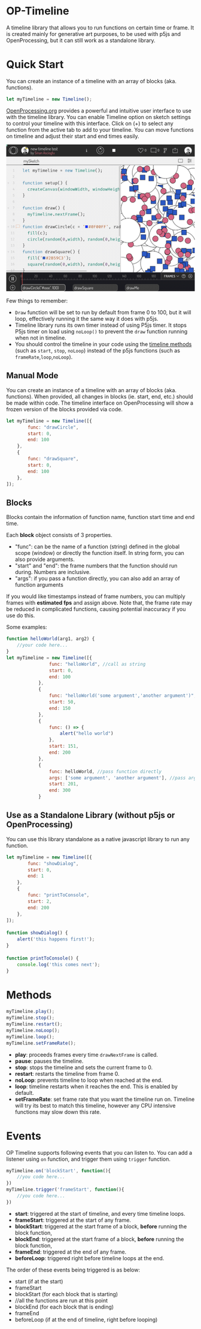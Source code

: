 # OP-Timeline

 A timeline library that allows you to run functions on certain time or frame. It is created mainly for generative art purposes, to be used with p5js and OpenProcessing, but it can still work as a standalone library.

# Quick Start

You can create an instance of a timeline with an array of blocks (aka. functions).

```javascript
let myTimeline = new Timeline();
```

[OpenProcessing.org](https://openprocessing.org) provides a powerful and intuitive user interface to use with the timeline library. 
You can enable Timeline option on sketch settings to control your timeline with this interface. Click on (+) to select any function from the active tab to add to your timeline. You can move functions on timeline and adjust their start and end times easily. 

![OpenProcessing Timeline](docs/openprocessing.gif)


Few things to remember:
- `Draw` function will be set to run by default from frame 0 to 100, but it will loop, effectively running it the same way it does with p5js.
- Timeline library runs its own timer instead of using P5js timer. It stops P5js timer on load using `noLoop()` to prevent the `draw` function running when not in timeline.
- You should control the timeline in your code using the [timeline methods](#Methods) (such as `start`, `stop`, `noLoop`) instead of the p5js functions (such as `frameRate`,`loop`,`noLoop`).


## Manual Mode

You can create an instance of a timeline with an array of blocks (aka. functions). When provided, all changes in blocks (ie. start, end, etc.) should be made within code. The timeline interface on OpenProcessing will show a frozen version of the blocks provided via code.


```javascript
let myTimeline = new Timeline([{
        func: "drawCircle",
        start: 0,
        end: 100
    },
    {
        func: "drawSquare",
        start: 0,
        end: 100
    },
]);
```

## Blocks

Blocks contain the information of function name, function start time and end time.

Each **block** object consists of 3 properties. 
* "func": can be the name of a function (string) defined in the global scope (window) or directly the function itself. In string form, you can also provide arguments.
* "start" and "end": the frame numbers that the function should run during. Numbers are inclusive.
* "args": if you pass a function directly, you can also add an array of function arguments

If you would like timestamps instead of frame numbers, you can multiply frames with **estimated fps** and assign above. Note that, the frame rate may be reduced in complicated functions, causing potential inaccuracy if you use do this.

Some examples:

```javascript
function helloWorld(arg1, arg2) {
    //your code here...
}
let myTimeline = new Timeline([{
                func: "helloWorld", //call as string
                start: 0,
                end: 100
            },
            {
                func: "helloWorld('some argument','another argument')", //call it with arguments
                start: 50,
                end: 150
            },
            {
                func: () => {
                    alert("hello world")
                },
                start: 151,
                end: 200
            },
            {
                func: helloWorld, //pass function directly
                args: ['some argument', 'another argument'], //pass arguments directly
                start: 201,
                end: 300
            }
```

## Use as a Standalone Library (without p5js or OpenProcessing)

You can use this library standalone as a native javascript library to run any function.

```javascript
let myTimeline = new Timeline([{
        func: "showDialog",
        start: 0,
        end: 1
    },
    {
        func: "printToConsole",
        start: 2,
        end: 200
    },
]);

function showDialog() {
    alert('this happens first!');
}

function printToConsole() {
    console.log('this comes next');
}
```

# Methods
```javascript
myTimeline.play();
myTimeline.stop();
myTimeline.restart();
myTimeline.noLoop();
myTimeline.loop();
myTimeline.setFrameRate();
```
- **play**: proceeds frames every time `drawNextFrame` is called.
- **pause**: pauses the timeline.
- **stop**: stops the timeline and sets the current frame to 0.
- **restart**: restarts the timeline from frame 0.
- **noLoop**: prevents timeline to loop when reached at the end.
- **loop**: timeline restarts when it reaches the end. This is enabled by default. 
- **setFrameRate**: set frame rate that you want the timeline run on. Timeline will try its best to match this timeline, however any CPU intensive functions may slow down this rate. 

# Events

OP Timeline supports following events that you can listen to. You can add a listener using `on` function, and trigger them using `trigger` function.
```javascript
myTimeline.on('blockStart', function(){
	//you code here...
})
myTimeline.trigger('frameStart', function(){
	//you code here...
})
```

* **start**: triggered at the start of timeline, and every time timeline loops. 
* **frameStart**: triggered at the start of any frame.
* **blockStart**: triggered at the start frame of a block, **before** running the block function, 
* **blockEnd**: triggered at the start frame of a block, **before** running the block function, 
* **frameEnd**: triggered at the end of any frame.
* **beforeLoop**: triggered right before timeline loops at the end.

The order of these events being triggered is as below:
- start (if at the start)
- frameStart
- blockStart (for each block that is starting)
- //all the functions are run at this point
- blockEnd (for each block that is ending)
- frameEnd
- beforeLoop (if at the end of timeline, right before looping)
